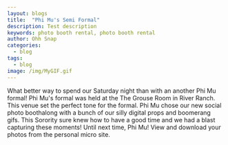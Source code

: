 ```yaml
---
layout: blogs
title:  "Phi Mu's Semi Formal"
description: Test description
keywords: photo booth rental, photo booth rental
author: Ohh Snap
categories:
  - blog
tags:
  - blog
image: /img/MyGIF.gif
---
```

What better way to spend our Saturday night than with an another Phi Mu formal! Phi Mu's formal was held at the The Grouse Room in River Ranch. This venue set the perfect tone for the formal. Phi Mu chose our new social photo boothalong with a bunch of our silly digital props and boomerang gifs. This Sorority sure knew how to have a good time and we had a blast capturing these moments! Until next time, Phi Mu! View and download your photos from the personal micro site.


